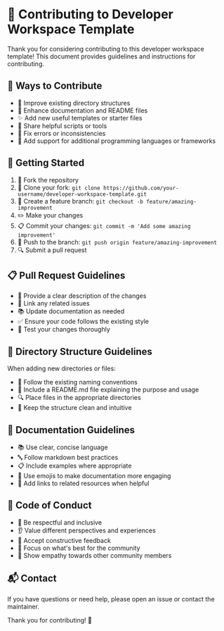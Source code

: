 # 🤝 Contributing to Developer Workspace Template

Thank you for considering contributing to this developer workspace template! This document provides guidelines and instructions for contributing.

## 🌟 Ways to Contribute

- 🔧 Improve existing directory structures
- 📝 Enhance documentation and README files
- ✨ Add new useful templates or starter files
- 🧰 Share helpful scripts or tools
- 🐛 Fix errors or inconsistencies
- 🌈 Add support for additional programming languages or frameworks

## 🚀 Getting Started

1. 🍴 Fork the repository
2. 👯 Clone your fork: `git clone https://github.com/your-username/developer-workspace-template.git`
3. 🔄 Create a feature branch: `git checkout -b feature/amazing-improvement`
4. ✏️ Make your changes
5. 📋 Commit your changes: `git commit -m 'Add some amazing improvement'`
6. 🚀 Push to the branch: `git push origin feature/amazing-improvement`
7. 🔍 Submit a pull request

## 📋 Pull Request Guidelines

- 📝 Provide a clear description of the changes
- 🔗 Link any related issues
- 📚 Update documentation as needed
- ✅ Ensure your code follows the existing style
- 🧪 Test your changes thoroughly

## 📂 Directory Structure Guidelines

When adding new directories or files:

- 📌 Follow the existing naming conventions
- 📄 Include a README.md file explaining the purpose and usage
- 🔍 Place files in the appropriate directories
- 🧹 Keep the structure clean and intuitive

## 📝 Documentation Guidelines

- 📚 Use clear, concise language
- 🔤 Follow markdown best practices
- 📋 Include examples where appropriate
- 🌈 Use emojis to make documentation more engaging
- 🔗 Add links to related resources when helpful

## 🙏 Code of Conduct

- 🤝 Be respectful and inclusive
- 👂 Value different perspectives and experiences
- 🔄 Accept constructive feedback
- 🌱 Focus on what's best for the community
- 💬 Show empathy towards other community members

## 📬 Contact

If you have questions or need help, please open an issue or contact the maintainer.

Thank you for contributing! 🎉